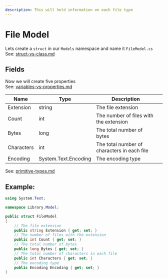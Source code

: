 ```yaml
---
description: This will hold information on each file type
---
```


# File Model

Lets create a `struct` in our `Models` namespace and name it `FileModel.cs`\
See: [struct-vs-class.md](../../../understanding-c/struct-vs-class.md "mention")

## Fields

Now we will create five properties\
See: [variables-vs-properties.md](../../../understanding-c/variables/variables-vs-properties.md "mention")

<table><thead><tr><th>Name</th><th>Type</th><th>Description</th><th data-hidden></th></tr></thead><tbody><tr><td>Extension</td><td>string</td><td>The file extension</td><td></td></tr><tr><td>Count</td><td>int</td><td>The number of files with the extension</td><td></td></tr><tr><td>Bytes</td><td>long</td><td>The total number of bytes</td><td></td></tr><tr><td>Characters</td><td>int</td><td>The total number of characters in each file</td><td></td></tr><tr><td>Encoding</td><td>System.Text.Encoding</td><td>The encoding type</td><td></td></tr></tbody></table>

See: [primitive-types.md](../../../understanding-c/variables/primitive-types.md "mention")

## Example:

```csharp
using System.Text;

namespace Library.Model;

public struct FileModel
{
    // The file extension
    public string Extension { get; set; }
    // The number of files with the extension
    public int Count { get; set; }
    // The total number of bytes
    public long Bytes { get; set; }
    // The total number of characters in each file
    public int Characters { get; set; }
    // The encoding type
    public Encoding Encoding { get; set; }
}
```
